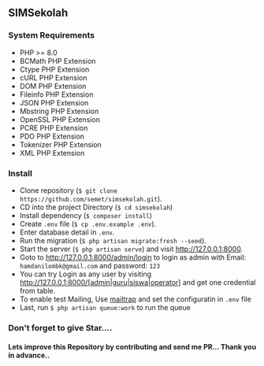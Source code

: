 ## SIMSekolah

### System Requirements
- PHP >= 8.0
- BCMath PHP Extension
- Ctype PHP Extension
- cURL PHP Extension
- DOM PHP Extension
- Fileinfo PHP Extension
- JSON PHP Extension
- Mbstring PHP Extension
- OpenSSL PHP Extension
- PCRE PHP Extension
- PDO PHP Extension
- Tokenizer PHP Extension
- XML PHP Extension
### Install
* Clone repository (`$ git clone https://github.com/semet/simsekolah.git`).
* CD into the project Directory (`$ cd simsekolah`)
* Install dependency (`$ composer install`)
* Create `.env` file (`$ cp .env.example .env`).
* Enter database detail in `.env`.
* Run the migration (`$ php artisan migrate:fresh --seed`).
* Start the server (`$ php artisan serve`) and visit http://127.0.0.1:8000.
* Goto to http://127.0.0.1:8000/admin/login to login as admin with Email: `hamdanilombk@gmail.com` and password: `123`
* You can try Login as any user by visiting http://127.0.0.1:8000/[admin|guru|siswa|operator]  and get one credential from table.
* To enable test Mailing, Use [mailtrap](https://mailtrap.io) and set the configuratin in `.env` file
* Last, run `$ php artisan queue:work` to run the queue

### **Don't forget to give Star....**

#### Lets improve this Repository by contributing and send me PR... Thank you in advance..
